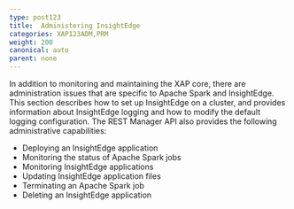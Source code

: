 ```yaml
---
type: post123
title:  Administering InsightEdge
categories: XAP123ADM,PRM
weight: 200
canonical: auto
parent: none
---
```

 
In addition to monitoring and maintaining the XAP core, there are administration issues that are specific to Apache Spark and InsightEdge.  This section describes how to set up InsightEdge on a cluster, and provides information about InsightEdge logging and how to modify the default logging configuration. The REST Manager API also provides the following administrative capabilities:

- Deploying an InsightEdge application
- Monitoring the status of Apache Spark jobs
- Monitoring InsightEdge applications
- Updating InsightEdge application files
- Terminating an Apache Spark job
- Deleting an InsightEdge application


